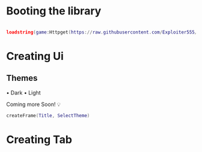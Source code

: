 # Booting the library
```lua

loadstring(game:Httpget(https://raw.githubusercontent.com/Exploiter555/Scripts/main/XB.lua))()
```

# Creating Ui
## Themes
• Dark
• Light

Coming more Soon! 💡
```lua
createFrame(Title, SelectTheme)
```


# Creating Tab
```lua

```